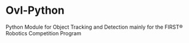 # Ovl-Python
Python Module for Object Tracking and Detection mainly for the FIRST® Robotics Competition Program

